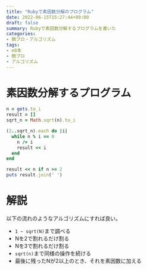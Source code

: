 ```yaml
---
title: "Rubyで素因数分解のプログラム"
date: 2022-06-15T15:27:44+09:00
draft: false
summary: Rubyで素因数分解するプログラムを書いた
categories:
- 競プロ・アルゴリズム
tags:
- e8本
- 競プロ
- アルゴリズム
---
```


# 素因数分解するプログラム

```ruby
n = gets.to_i
result = []
sqrt_n = Math.sqrt(n).to_i

(2..sqrt_n).each do |i|
  while n % i == 0
    n /= i
    result << i
  end
end

result << n if n >= 2
puts result.join(' ')
```

# 解説

以下の流れのようなアルゴリズムにすれば良い。

- `1 ~ sqrt(N)`まで調べる
- Nを2で割れるだけ割る
- Nを3で割れるだけ割る
- `sqrt(n)`まで同様の操作を続ける
- 最後に残ったNが2以上のとき、それを素因数に加える
